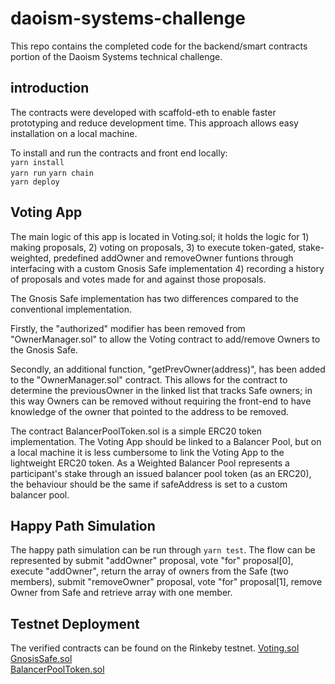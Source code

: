 
# daoism-systems-challenge

This repo contains the completed code for the backend/smart contracts portion of the Daoism Systems technical challenge.

## introduction  

The contracts were developed with scaffold-eth to enable faster prototyping and reduce development time. This approach allows easy installation on a local machine. 

To install and run the contracts and front end locally:  
`yarn install`  
`yarn run`
`yarn chain`  
`yarn deploy`  

## Voting App  

The main logic of this app is located in Voting.sol; it holds the logic for 1) making proposals, 2) voting on proposals, 3) to execute token-gated, stake-weighted, predefined addOwner and removeOwner funtions through interfacing with a custom Gnosis Safe implementation 4) recording a history of proposals and votes made for and against those proposals.  

The Gnosis Safe implementation has two differences compared to the conventional implementation.  

Firstly, the "authorized" modifier has been removed from "OwnerManager.sol" to allow the Voting contract to add/remove Owners to the Gnosis Safe.  

Secondly, an additional function, "getPrevOwner(address)", has been added to the "OwnerManager.sol" contract. This allows for the contract to determine the previousOwner in the linked list that tracks Safe owners; in this way Owners can be removed without requiring the front-end to have knowledge of the owner that pointed to the address to be removed.  

The contract BalancerPoolToken.sol is a simple ERC20 token implementation. The Voting App should be linked to a Balancer Pool, but on a local machine it is less cumbersome to link the Voting App to the lightweight ERC20 token. As a Weighted Balancer Pool represents a participant's stake through an issued balancer pool token (as an ERC20), the behaviour should be the same if safeAddress is set to a custom balancer pool. 

## Happy Path Simulation  

The happy path simulation can be run through `yarn test`. The flow can be represented by submit "addOwner" proposal, vote "for" proposal[0], execute "addOwner", return the array of owners from the Safe (two members), submit "removeOwner" proposal, vote "for" proposal[1], remove Owner from Safe and retrieve array with one member.  

## Testnet Deployment  

The verified contracts can be found on the Rinkeby testnet.
[Voting.sol]()  
[GnosisSafe.sol]()  
[BalancerPoolToken.sol]()  

